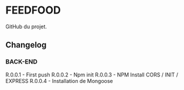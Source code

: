 # FEEDFOOD
GitHub du projet.
## Changelog
### BACK-END
R.0.0.1 - First push
R.0.0.2 - Npm init
R.0.0.3 - NPM Install CORS / INIT / EXPRESS
R.0.0.4 - Installation de Mongoose